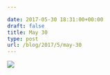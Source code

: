 ```yaml
---

date: 2017-05-30 18:31:00+00:00
draft: false
title: May 30
type: post
url: /blog/2017/5/may-30
---
```


![](/images/2017-05-30-20175may-30/image-asset.jpeg)

